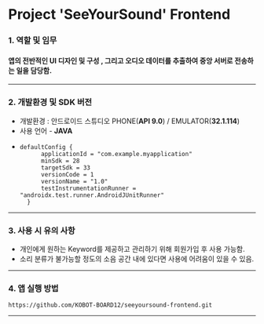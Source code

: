 # Project 'SeeYourSound' Frontend

### 1. 역할 및 임무 

#### 앱의 전반적인 UI 디자인 및 구성 , 그리고 오디오 데이터를 추출하여 중앙 서버로 전송하는 일을 담당함.

---

### 2. 개발환경 및 SDK 버전  
* 개발환경 : 안드로이드 스튜디오 PHONE(**API 9.0**) / EMULATOR(**32.1.114**)  
* 사용 언어 - **JAVA**
* ~~~
  defaultConfig {
        applicationId = "com.example.myapplication"
        minSdk = 28
        targetSdk = 33
        versionCode = 1
        versionName = "1.0"
        testInstrumentationRunner = "androidx.test.runner.AndroidJUnitRunner"
    }
  ~~~
---
### 3. 사용 시 유의 사항
* 개인에게 원하는 Keyword를 제공하고 관리하기 위해 회원가입 후 사용 가능함.
* 소리 분류가 불가능할 정도의 소음 공간 내에 있다면 사용에 어려움이 있을 수 있음.

---

### 4. 앱 실행 방법 
~~~
https://github.com/KOBOT-BOARD12/seeyoursound-frontend.git
~~~



---


  
